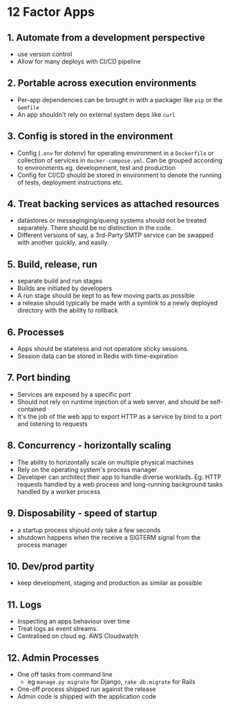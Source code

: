 # 12 Factor Apps #


## 1. Automate from a development perspective ##

- use version control
- Allow for many deploys with CI/CD pipeline


## 2. Portable across execution environments ##


- Per-app dependencies can be brought in with a packager like `pip` or the `Gemfile`
- An app shouldn't rely on external system deps like `curl`

## 3. Config is stored in the environment ##


- Config  (`.env` for _dotenv_) for operating environment in a `Dockerfile` or collection of services in `docker-compose.yml`. Can be grouped according to environments eg. developmnent, test and production
- Config for CI/CD should be stored in environment to denote the running of tests, deployment instructions etc.

## 4. Treat backing services as attached resources  ##

- datastores or messaginging/queing systems should not be treated separately. There should be no distinction in the code.
- Different versions of say, a 3rd-Party SMTP service can be swapped with another quickly, and easily.

## 5. Build, release, run  ##

- separate build and run stages
- Builds are initiated by developers
- A run stage should be kept to as few moving parts as possible
- a release should typically be made with a symlink to a newly deployed directory with the ability to rollback


## 6.  Processes ##

- Apps should be stateless and not operatore sticky sessions.
- Session data can be stored in Redis with time-expiration


## 7.  Port binding  ##

- Services are exposed by a specific port
- Should not rely on runtime injection of a web server, and should be self-contained
- It's the job of the web app to export HTTP as a service by bind to a port and listening to requests


## 8.  Concurrency - horizontally scaling  ##
- The ability to horizontally scale on multiple physical machines
- Rely on the operating system's process manager
- Developer can architect their app to handle diverse worklads. Eg. HTTP requests handled by a web process and long-running background tasks handled by a worker process


## 9.  Disposability - speed of startup  ##

- a startup process shjould only take a few seconds
- shutdown happens when the receive a SIGTERM signal from the process manager

## 10.  Dev/prod partity  ##

- keep development, staging and production as similar as possible

## 11.  Logs  ##

- Inspecting an apps behaviour over time
- Treat logs as event streams.
- Centralised on cloud eg. AWS Cloudwatch

## 12.  Admin Processes  ##
- One off tasks from command line
    - eg `manage.py migrate` for Django, `rake db.migrate` for Rails 
- One-off process shipped run against the release
- Admin code is shipped with the application code
